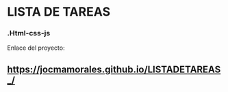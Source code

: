 # LISTA DE TAREAS
### .Html-css-js

Enlace del proyecto:
## https://jocmamorales.github.io/LISTADETAREAS_/
